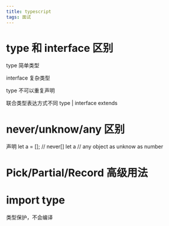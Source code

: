 ```yaml
---
title: typescript
tags: 面试
--- 
```

# type 和 interface 区别

type 简单类型

interface 复杂类型

type 不可以重复声明

联合类型表达方式不同 type |    interface  extends

# never/unknow/any 区别
声明 let a = [];   // never[]
let a // any
object as unknow as number
# Pick/Partial/Record 高级用法

# import type

类型保护，不会编译
